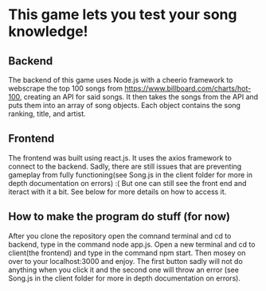 # This game lets you test your song knowledge!
## Backend

The backend of this game uses Node.js with a cheerio framework to webscrape the top 100 songs from https://www.billboard.com/charts/hot-100, creating an API for said songs. It then takes the songs from the API and puts them into an array of song objects. Each object contains the song ranking, title, and artist.

## Frontend

The frontend was built using react.js. It uses the axios framework to connect to the backend. Sadly, there are still issues that are preventing gameplay from fully functioning(see Song.js in the client folder for more in depth documentation on errors) :( But one can still see the front end and iteract with it a bit. See below for more details on how to access it.

## How to make the program do stuff (for now)
 
After you clone the repository open the comnand terminal and cd to backend, type in the command node app.js. Open a new terminal and cd to client(the frontend) and type in the command npm start. Then mosey on over to your localhost:3000 and enjoy. The first button sadly will not do anything when you click it and the second one will throw an error (see Song.js in the client folder for more in depth documentation on errors). 

